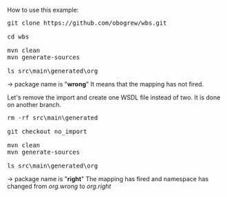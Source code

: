 
How to use this example:

<pre>git clone https://github.com/obogrew/wbs.git

cd wbs

mvn clean
mvn generate-sources

ls src\main\generated\org
</pre>
-> package name is "<b>wrong</b>" It means that the mapping has not fired.

Let's remove the import and create one WSDL file instead of two. It is done on another branch.

<pre>
rm -rf src\main\generated

git checkout no_import

mvn clean
mvn generate-sources

ls src\main\generated\org
</pre>

-> package name is "<b>right</b>" The mapping has fired and namespace has changed from <i>org.wrong</i> to <i>org.right</i>

